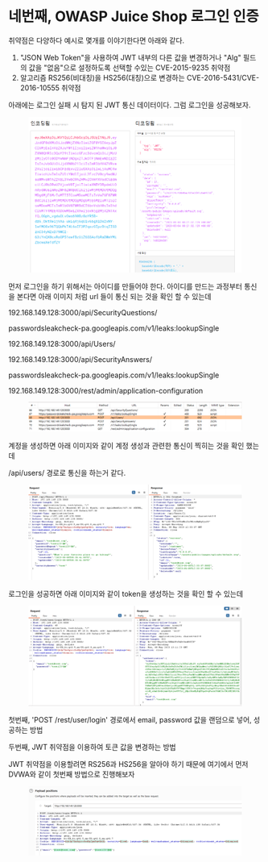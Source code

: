 # 네번째, OWASP Juice Shop 로그인 인증

취약점은 다양하다 예시로 몇개를 이야기한다면 아래와 같다.

1. "JSON Web Token"을 사용하여 JWT 내부의 다른 값을 변경하거나 "Alg" 필드의 값을 "없음"으로 설정하도록 선택할 수있는 CVE-2015-9235 취약점
2. 알고리즘 RS256(비대칭)을 HS256(대칭)으로 변경하는 CVE-2016-5431/CVE-2016-10555 취약점



아래에는 로그인 실패 시 탐지 된 JWT 통신 데이터이다. 그럼 로그인을 성공해보자.

<figure><img src="../../.gitbook/assets/image (67).png" alt=""><figcaption></figcaption></figure>



먼저 로그인을 하기 위해서는 아이디를 만들어야 한다. 아이디를 만드는 과정부터 통신을 본다면 아래 이미지 처럼 url 들이 통신 되는 것을 확인 할 수 있는데&#x20;

192.168.149.128:3000/api/SecurityQuestions/&#x20;

passwordsleakcheck-pa.googleapis.com/v1/leaks:lookupSingle&#x20;

192.168.149.128:3000/api/Users/&#x20;

192.168.149.128:3000/api/SecurityAnswers/&#x20;

passwordsleakcheck-pa.googleapis.com/v1/leaks:lookupSingle&#x20;

192.168.149.128:3000/rest/admin/application-configuration

<figure><img src="../../.gitbook/assets/image (8).png" alt=""><figcaption></figcaption></figure>



계정을 생성하면 아래 이미지와 같이 계정 생성과 관련한 통신이 찍히는 것을 확인 했는데&#x20;

/api/users/ 경로로 통신을 하는거 같다.

<figure><img src="../../.gitbook/assets/image (2).png" alt=""><figcaption></figcaption></figure>



로그인을 성공하면 아래 이미지와 같이 token을 생성하는 것을 확인 할 수 있는데

<figure><img src="../../.gitbook/assets/image (25).png" alt=""><figcaption></figcaption></figure>



첫번째, 'POST /rest/user/login' 경로에서 email, password 값을 랜덤으로 넣어, 성공하는 방법

두번째, JWT 취약점을 이용하여 토큰 값을 변경하는 방법

JWT 취약점을 이용할려면 RS256과 HS256을 알아야 하기 때문에 여기에서 먼저 DVWA와 같이 첫번째 방법으로 진행해보자

<figure><img src="../../.gitbook/assets/image (31).png" alt=""><figcaption></figcaption></figure>

















